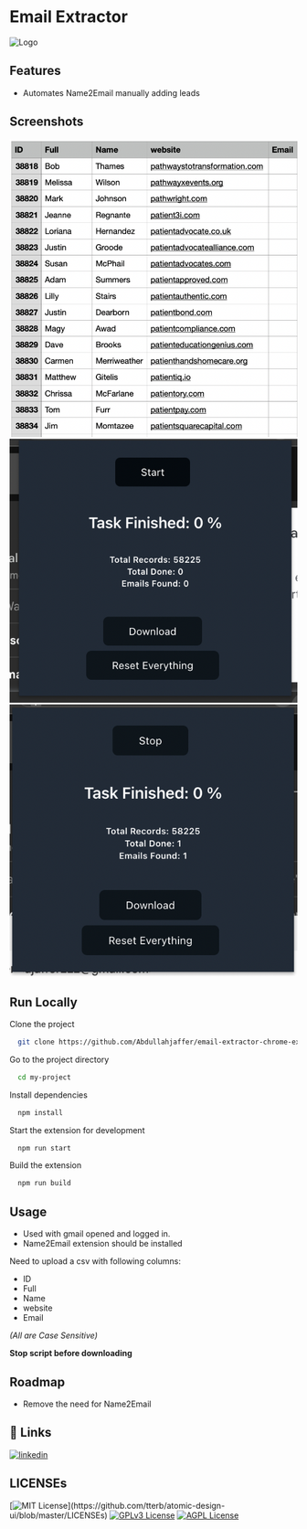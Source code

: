 # Email Extractor

![Logo](src/assets/img/icon-1024.png.png)

## Features

- Automates Name2Email manually adding leads

## Screenshots

![App Screenshot](doc/1.png)
![App Screenshot](doc/2.png)
![App Screenshot](doc/3.png)

## Run Locally

Clone the project

```bash
  git clone https://github.com/Abdullahjaffer/email-extractor-chrome-extension.git
```

Go to the project directory

```bash
  cd my-project
```

Install dependencies

```bash
  npm install
```

Start the extension for development

```bash
  npm run start
```

Build the extension

```bash
  npm run build
```

## Usage

- Used with gmail opened and logged in.
- Name2Email extension should be installed

Need to upload a csv with following columns:

- ID
- Full
- Name
- website
- Email

_(All are Case Sensitive)_

**Stop script before downloading**

## Roadmap

- Remove the need for Name2Email

## 🔗 Links

[![linkedin](https://img.shields.io/badge/linkedin-0A66C2?style=for-the-badge&logo=linkedin&logoColor=white)](https://www.linkedin.com/)

## LICENSEs

[![MIT License](https://img.shields.io/apm/l/atomic-design-ui.svg?)](https://github.com/tterb/atomic-design-ui/blob/master/LICENSEs)
[![GPLv3 License](https://img.shields.io/badge/License-GPL%20v3-yellow.svg)](https://opensource.org/licenses/)
[![AGPL License](https://img.shields.io/badge/license-AGPL-blue.svg)](http://www.gnu.org/licenses/agpl-3.0)
